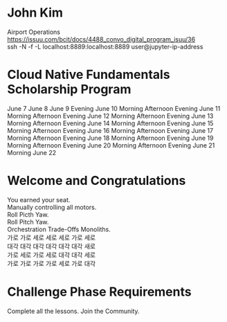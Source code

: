 # John Kim

Airport Operations <br />
https://issuu.com/bcit/docs/4488_convo_digital_program_isuu/36 <br />
ssh -N -f -L localhost:8889:localhost:8889 user@jupyter-ip-address 

# Cloud Native Fundamentals Scholarship Program

June 7
June 8
June 9                                  Evening
June 10         Morning    Afternoon    Evening
June 11         Morning    Afternoon    Evening
June 12         Morning    Afternoon    Evening
June 13         Morning    Afternoon    Evening
June 14         Morning    Afternoon    Evening
June 15         Morning    Afternoon    Evening
June 16         Morning    Afternoon    Evening
June 17         Morning    Afternoon    Evening
June 18         Morning    Afternoon    Evening
June 19         Morning    Afternoon    Evening
June 20         Morning    Afternoon    Evening
June 21         Morning
June 22

# Welcome and Congratulations

You earned your seat. <br />
Manually controlling all motors. <br />
Roll Picth Yaw. <br />
Roll Pitch Yaw. <br />
Orchestration Trade-Offs Monoliths. <br />
가로 가로 세로 세로 세로 가로 세로 <br />
대각 대각 대각 대각 대각 대각 새로 <br />
가로 세로 가로 세로 대각 대각 세로 <br />
가로 가로 가로 가로 세로 가로 대각 <br />

# Challenge Phase Requirements

Complete all the lessons.
Join the Community.

